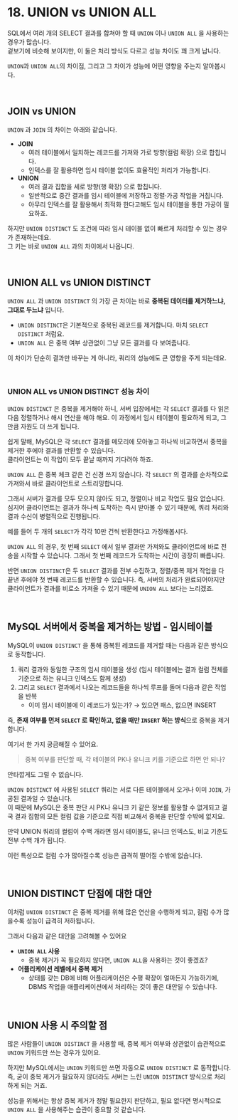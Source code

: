 # 18. UNION vs UNION ALL

SQL에서 여러 개의 SELECT 결과를 합쳐야 할 때 `UNION` 이나 `UNION ALL` 을 사용하는 경우가 많습니다.   
겉보기에 비슷해 보이지만, 이 둘은 처리 방식도 다르고 성능 차이도 꽤 크게 납니다.

`UNION`과 `UNION ALL`의 차이점, 그리고 그 차이가 성능에 어떤 영향을 주는지 알아봅시다.

<br>

## JOIN vs UNION
`UNION` 과 `JOIN` 의 차이는 아래와 같습니다.   
- **JOIN**
  - 여러 테이블에서 일치하는 레코드를 가져와 가로 방향(컬럼 확장) 으로 합칩니다.
  - 인덱스를 잘 활용하면 임시 테이블 없이도 효율적인 처리가 가능합니다.
- **UNION**
  - 여러 결과 집합을 세로 방향(행 확장) 으로 합칩니다. 
  - 일반적으로 중간 결과를 임시 테이블에 저장하고 정렬·가공 작업을 거칩니다.
  - 아무리 인덱스를 잘 활용해서 최적화 한다고해도 임시 테이블을 통한 가공이 필요하죠.

하지만 `UNION DISTINCT` 도 조건에 따라 임시 테이블 없이 빠르게 처리할 수 있는 경우가 존재하는데요.  
그 키는 바로 `UNION ALL` 과의 차이에서 나옵니다.

<br>

## UNION ALL vs UNION DISTINCT

`UNION ALL` 과 `UNION DISTINCT` 의 가장 큰 차이는 바로 **중복된 데이터를 제거하느냐, 그대로 두느냐** 입니다.
- `UNION DISTINCT`은 기본적으로 중복된 레코드를 제거합니다. 마치 `SELECT DISTINCT` 처럼요.
- `UNION ALL` 은 중복 여부 상관없이 그냥 모든 결과를 다 보여줍니다.

이 차이가 단순히 결과만 바꾸는 게 아니라, 쿼리의 성능에도 큰 영향을 주게 되는데요.

<br>

### UNION ALL vs UNION DISTINCT 성능 차이

`UNION DISTINCT` 은 중복을 제거해야 하니, 서버 입장에서는 각 `SELECT` 결과를 다 읽은 다음 정렬하거나 해시 연산을 해야 해요. 
이 과정에서 임시 테이블이 필요하게 되고, 그만큼 자원도 더 쓰게 됩니다.

쉽게 말해, MySQL은 각 `SELECT` 결과를 메모리에 모아놓고 하나씩 비교하면서 중복을 제거한 후에야 결과를 반환할 수 있습니다.   
클라이언트는 이 작업이 모두 끝날 때까지 기다려야 하죠.

`UNION ALL` 은 중복 체크 같은 건 신경 쓰지 않습니다. 각 `SELECT` 의 결과를 순차적으로 가져와서 바로 클라이언트로 스트리밍합니다.

그래서 서버가 결과를 모두 모으지 않아도 되고, 정렬이나 비교 작업도 필요 없습니다.   
심지어 클라이언트는 결과가 하나씩 도착하는 즉시 받아볼 수 있기 때문에, 쿼리 처리와 결과 수신이 병렬적으로 진행됩니다.

예를 들어 두 개의 `SELECT`가 각각 10만 건씩 반환한다고 가정해봅시다.

`UNION ALL` 의 경우, 첫 번째 `SELECT` 에서 일부 결과만 가져와도 클라이언트에 바로 전송을 시작할 수 있습니다. 그래서 첫 번째 레코드가 도착하는 시간이 굉장히 빠릅니다.

반면 `UNION DISTINCT`은 두 `SELECT` 결과를 전부 수집하고, 정렬/중복 제거 작업을 다 끝낸 후에야 첫 번째 레코드를 반환할 수 있습니다. 즉, 서버의 처리가 완료되어야지만 클라이언트가 결과를 비로소 가져올 수 있기 때문에 `UNION ALL` 보다는 느리겠죠.

<br>

## MySQL 서버에서 중복을 제거하는 방법 - 임시테이블

MySQL이 `UNION DISTINCT` 을 통해 중복된 레코드를 제거할 때는 다음과 같은 방식으로 동작합니다.

1. 쿼리 결과와 동일한 구조의 임시 테이블을 생성 
   (임시 테이블에는 결과 컬럼 전체를 기준으로 하는 유니크 인덱스도 함께 생성)
3. 그리고 `SELECT` 결과에서 나오는 레코드들을 하나씩 루프를 돌며 다음과 같은 작업을 반복
   - 이미 임시 테이블에 이 레코드가 있는가? → 있으면 패스, 없으면 INSERT

즉, **존재 여부를 먼저 `SELECT` 로 확인하고, 없을 때만 `INSERT` 하는 방식**으로 중복을 제거합니다.

여기서 한 가지 궁금해질 수 있어요.

> 중복 여부를 판단할 때, 각 테이블의 PK나 유니크 키를 기준으로 하면 안 되나?

안타깝게도 그럴 수 없습니다.  

`UNION DISTINCT` 에 사용된 `SELECT` 쿼리는 서로 다른 테이블에서 오거나 이미 `JOIN`, 가공된 결과일 수 있습니다.  
이 때문에 MySQL은 중복 판단 시 PK나 유니크 키 같은 정보를 활용할 수 없게되고 결국 결과 집합의 모든 컬럼 값을 기준으로 직접 비교해서 중복을 판단할 수밖에 없지요.

만약 UNION 쿼리의 컬럼이 수백 개라면 임시 테이블도, 유니크 인덱스도, 비교 기준도 전부 수백 개가 됩니다.  

이런 특성으로 컬럼 수가 많아질수록 성능은 급격히 떨어질 수밖에 없습니다.

<br> 

## UNION DISTINCT 단점에 대한 대안

이처럼 `UNION DISTINCT` 은 중복 제거를 위해 많은 연산을 수행하게 되고, 컬럼 수가 많을수록 성능이 급격히 저하됩니다.

그래서 다음과 같은 대안을 고려해볼 수 있어요

- **`UNION ALL` 사용**
  - 중복 제거가 꼭 필요하지 않다면, `UNION ALL`을 사용하는 것이 좋겠죠?
- **어플리케이션 레벨에서 중복 제거**
  - 상태를 갖는 DB에 비해 어플리케이션은 수평 확장이 얼마든지 가능하기에, DBMS 작업을 애플리케이션에서 처리하는 것이 좋은 대안일 수 있습니다.

<br>

## UNION 사용 시 주의할 점

많은 사람들이 `UNION DISTINCT` 을 사용할 때, 중복 제거 여부와 상관없이 습관적으로 `UNION` 키워드만 쓰는 경우가 있어요.

하지만 MySQL에서는 `UNION` 키워드만 쓰면 자동으로 `UNION DISTINCT` 로 동작합니다.
즉, 굳이 중복 제거가 필요하지 않더라도 서버는 느린 `UNION DISTINCT` 방식으로 처리하게 되는 거죠.

성능을 위해서는 항상 중복 제거가 정말 필요한지 판단하고,  필요 없다면 명시적으로 `UNION ALL` 을 사용해주는 습관이 중요할 것 같습니다.









 
